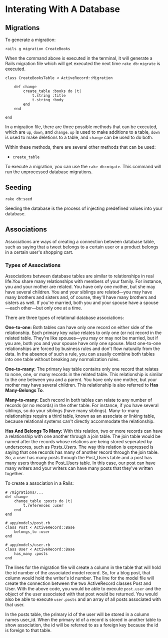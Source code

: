 # Interating With A Database

## Migrations

To generate a migration:

```
rails g migration CreateBooks
```

When the command above is executed in the terminal, it will generate a Rails migration file which will get executed the next time `rake db:migrate` is executed.

```
class CreateBooksTable < ActiveRecord::Migration
    
    def change
        create_table :books do |t|
            t.string :title
            t.string :body
        end
    end

end
```

In a migration file, there are three possible methods that can be executed, which are `up`, `down`, and `change`. `up` is used to make additions to a table, `down` is used to make deletions to a table, and `change` can be used to do both.

Within these methods, there are several other methods that can be used:
* `create_table`

To execute a migration, you can use the `rake db:migate`. This command will run the unprocessed database migrations.

## Seeding

```
rake db:seed
```

Seeding the database is the process of injecting predefined values into your database.


## Associations

Associations are ways of creating a connection between database table, such as saying that a tweet belongs to a certain user or a product belongs in a certain user's shopping cart.

### Types of Associations
Associations between database tables are similar to relationships in real life.You share many relationships with members of your family. For instance, you and your mother are related. You have only one mother, but she may have several children. You and your siblings are related—you may have many brothers and sisters and, of course, they'll have many brothers and sisters as well. If you're married, both you and your spouse have a spouse—each other—but only one at a time.

There are three types of relational database associations:

**One-to-one:** Both tables can have only one record on either side of the relationship. Each primary key value relates to only one (or no) record in the related table. They're like spouses—you may or may not be married, but if you are, both you and your spouse have only one spouse. Most one-to-one relationships are forced by business rules and don't flow naturally from the data. In the absence of such a rule, you can usually combine both tables into one table without breaking any normalization rules.

**One-to-many:** The primary key table contains only one record that relates to none, one, or many records in the related table. This relationship is similar to the one between you and a parent. You have only one mother, but your mother may have several children. This relationship is also referred to **Has Many-Belongs To**.

**Many-to-many:** Each record in both tables can relate to any number of records (or no records) in the other table. For instance, if you have several siblings, so do your siblings (have many siblings). Many-to-many relationships require a third table, known as an associate or linking table, because relational systems can't directly accommodate the relationship.

**Has And Belongs To Many:** With this relation, two or more records can have a relationship with one another through a join table. The join table would be named after the records whose relations are being stored seperated by underscores, such as *Posts_Users*. The way this relation is expressed is saying that one records has many of another record through the join table. So, a user has many posts through the Post_Users table and a post has many users through the Post_Users table. In this case, our post can have many writers and your writers can have many posts that they've written together.

To create a association in a Rails:
```
# /migrations/...
def change
    change_table :posts do |t|
        t.references :user
    end
end

# app/models/post.rb
class Post < ActiveRecord::Base
    belongs_to :user
end

# app/models/user.rb
class User < ActiveRecord::Base
    has_many :posts
end
```

The lines for the migration file will create a column in the table that will hold the id number of the associated model record. So, for a blog post, that column would hold the writer's id number. The line for the model file will create the connection between the two ActiveRecord classes Post and User. With the above code, you would be able to execute `post.user` and the object of the user associated with that post would be returned. You would also be able to execute `user.posts` and an array of all posts associated with that user.

In the posts table, the primary id of the user will be stored in a column names user_id. When the primary id of a record is stored in another table to show association, the id will be referred to as a foreign key because the id is foreign to that table.